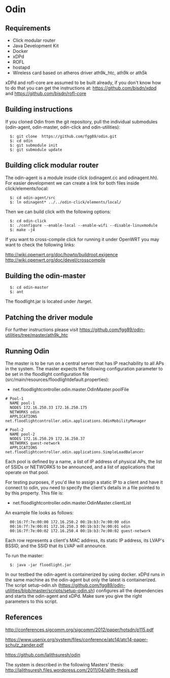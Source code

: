 Odin
====

Requirements
------------

* Click modular router
* Java Development Kit
* Docker
* xDPd 
* ROFL 
* hostapd
* Wireless card based on atheros driver ath9k_htc, ath9k or ath5k

xDPd and rofl-core are assumed to be built already, if you don't know how to do that you can get the instructions at:
https://github.com/bisdn/xdpd and https://github.com/bisdn/rofl-core

Building instructions
---------------------

If you cloned Odin from the git repository, pull the individual submodules (odin-agent, odin-master, odin-click and odin-utilities):

```
  $: git clone  https://github.com/fgg89/odin.git
  $: cd odin
  $: git submodule init
  $: git submodule update
```

Building click modular router
-----------------------------

The odin-agent is a module inside click (odinagent.cc and odinagent.hh). For easier development we can create a link for both files inside click/elements/local:

```
  $: cd odin-agent/src
  $: ln odinagent* ../../odin-click/elements/local/
```

Then we can build click with the following options:

```
  $: cd odin-click
  $: ./configure --enable-local --enable-wifi --disable-linuxmodule
  $: make -j4
```

If you want to cross-compile click for running it under OpenWRT you may want to check the following links:

http://wiki.openwrt.org/doc/howto/buildroot.exigence
http://wiki.openwrt.org/doc/devel/crosscompile

Building the odin-master
------------------------

```
  $: cd odin-master
  $: ant
```

The floodlight.jar is located under /target. 

Patching the driver module
--------------------------

For further instructions please visit https://github.com/fgg89/odin-utilities/tree/master/ath9k_htc

Running Odin
------------

The master is to be run on a central server that has IP reachability to all APs in the system. The master expects the following configuration parameter to be set in the floodlight configuration file (src/main/resources/floodlightdefault.properties):

* net.floodlightcontroller.odin.master.OdinMaster.poolFile

```
# Pool-1
  NAME pool-1
  NODES 172.16.250.33 172.16.250.175
  NETWORKS odin
  APPLICATIONS net.floodlightcontroller.odin.applications.OdinMobilityManager

# Pool-2
  NAME pool-2
  NODES 172.16.250.29 172.16.250.37 
  NETWORKS guest-network
  APPLICATIONS net.floodlightcontroller.odin.applications.SimpleLoadBalancer
```
 
Each pool is defined by a name, a list of IP address of physical APs, the list of SSIDs or NETWORKS to be announced, and a list of applications that operate on that pool.

For testing purposes, if you'd like to assign a static IP to a client and have it connect to odin, you need to specify the client's details in a file pointed to by this property. This file is:

* net.floodlightcontroller.odin.master.OdinMaster.clientList

An example file looks as follows:

```
  00:16:7f:7e:00:00 172.16.250.2 00:1b:b3:7e:00:00 odin
  00:16:7f:7e:00:01 172.16.250.3 00:1b:b3:7e:00:01 odin
  00:16:7f:7e:00:02 172.16.250.4 00:1b:b3:7e:00:02 guest-network
```

Each row represents a client's MAC address, its static IP address, its LVAP's BSSID, and the SSID that its LVAP will announce.

To run the master:

```
  $: java -jar floodlight.jar
```

In our testbed the odin-agent is containerized by using docker. xDPd runs in the same machine as the odin-agent but only the latest is containerized. The script setup-odin.sh (https://github.com/fgg89/odin-utilities/blob/master/scripts/setup-odin.sh) configures all the dependencies and starts the odin-agent and xDPd. Make sure you give the right parameters to this script. 

References
----------

http://conferences.sigcomm.org/sigcomm/2012/paper/hotsdn/p115.pdf

https://www.usenix.org/system/files/conference/atc14/atc14-paper-schulz_zander.pdf

https://github.com/lalithsuresh/odin

The system is described in the following Masters' thesis: http://lalithsuresh.files.wordpress.com/2011/04/lalith-thesis.pdf
